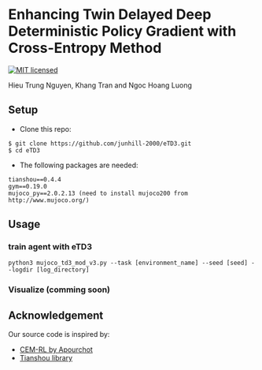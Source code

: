 # Enhancing Twin Delayed Deep Deterministic Policy Gradient with Cross-Entropy Method
[![MIT licensed](https://img.shields.io/badge/license-MIT-brightgreen.svg)](LICENSE.md)

Hieu Trung Nguyen, Khang Tran and Ngoc Hoang Luong
<!-- In NICS 2021. -->
## Setup
- Clone this repo: 
```
$ git clone https://github.com/junhill-2000/eTD3.git
$ cd eTD3
```
- The following packages are needed:
```
tianshou==0.4.4
gym==0.19.0
mujoco_py==2.0.2.13 (need to install mujoco200 from http://www.mujoco.org/)
```

## Usage

### train agent with eTD3
```
python3 mujoco_td3_mod_v3.py --task [environment_name] --seed [seed] --logdir [log_directory]
```

### Visualize (comming soon)

## Acknowledgement
Our source code is inspired by:
- [CEM-RL by Apourchot](https://github.com/apourchot/CEM-RL)
- [Tianshou library](https://github.com/thu-ml/tianshou/tree/master/examples/mujoco)